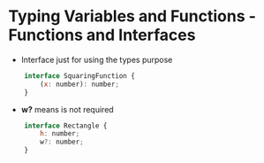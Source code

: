 # Typing Variables and Functions - Functions and Interfaces

- Interface just for using the types purpose

```javascript
    interface SquaringFunction {
        (x: number): number;
    }
```

- **w?** means is not required

```javascript
    interface Rectangle {
        h: number;
        w?: number;
    }
```